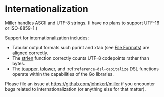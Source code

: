 <!---  PLEASE DO NOT EDIT DIRECTLY. EDIT THE .md.in FILE PLEASE. --->
# Internationalization

Miller handles ASCII and UTF-8 strings. (I have no plans to support UTF-16 or ISO-8859-1.)

Support for internationalization includes:

* Tabular output formats such pprint and xtab (see [File Formats](file-formats.md)) are aligned correctly.
* The [strlen](reference-dsl-builtin-functions.md#strlen) function correctly counts UTF-8 codepoints rather than bytes.
* The [toupper](reference-dsl-builtin-functions.md#toupper), [tolower](reference-dsl-builtin-functions.md#tolower), and :ref:`reference-dsl-capitalize` DSL functions operate within the capabilities of the Go libraries.

Please file an issue at https://github.com/johnkerl/miller if you encounter bugs related to internationalization (or anything else for that matter).
